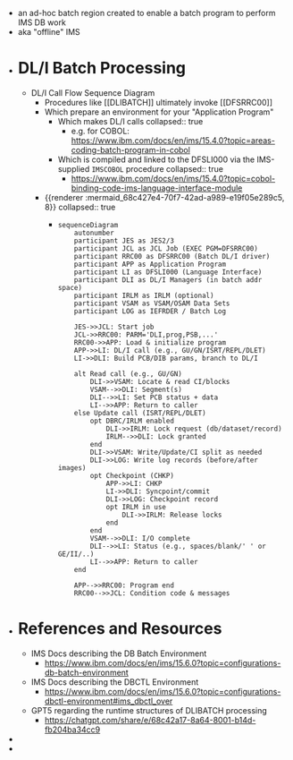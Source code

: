 - an ad-hoc batch region created to enable a batch program to perform IMS DB work
- aka "offline" IMS
- # DL/I Batch Processing
	- DL/I Call Flow Sequence Diagram
		- Procedures like [[DLIBATCH]] ultimately invoke [[DFSRRC00]]
		- Which prepare an environment for your "Application Program"
			- Which makes DL/I calls
			  collapsed:: true
				- e.g. for COBOL: https://www.ibm.com/docs/en/ims/15.4.0?topic=areas-coding-batch-program-in-cobol
			- Which is compiled and linked to the DFSLI000 via the IMS-supplied `IMSCOBOL` procedure
			  collapsed:: true
				- https://www.ibm.com/docs/en/ims/15.4.0?topic=cobol-binding-code-ims-language-interface-module
		- {{renderer :mermaid_68c427e4-70f7-42ad-a989-e19f05e289c5, 8}}
		  collapsed:: true
			- ```mermaid
			  sequenceDiagram
			      autonumber
			      participant JES as JES2/3
			      participant JCL as JCL Job (EXEC PGM=DFSRRC00)
			      participant RRC00 as DFSRRC00 (Batch DL/I driver)
			      participant APP as Application Program
			      participant LI as DFSLI000 (Language Interface)
			      participant DLI as DL/I Managers (in batch addr space)
			      participant IRLM as IRLM (optional)
			      participant VSAM as VSAM/OSAM Data Sets
			      participant LOG as IEFRDER / Batch Log
			  
			      JES->>JCL: Start job
			      JCL->>RRC00: PARM='DLI,prog,PSB,...'
			      RRC00->>APP: Load & initialize program
			      APP->>LI: DL/I call (e.g., GU/GN/ISRT/REPL/DLET)
			      LI->>DLI: Build PCB/DIB params, branch to DL/I
			  
			      alt Read call (e.g., GU/GN)
			          DLI->>VSAM: Locate & read CI/blocks
			          VSAM-->>DLI: Segment(s)
			          DLI-->>LI: Set PCB status + data
			          LI-->>APP: Return to caller
			      else Update call (ISRT/REPL/DLET)
			          opt DBRC/IRLM enabled
			              DLI->>IRLM: Lock request (db/dataset/record)
			              IRLM-->>DLI: Lock granted
			          end
			          DLI->>VSAM: Write/Update/CI split as needed
			          DLI->>LOG: Write log records (before/after images)
			          opt Checkpoint (CHKP)
			              APP->>LI: CHKP
			              LI->>DLI: Syncpoint/commit
			              DLI->>LOG: Checkpoint record
			              opt IRLM in use
			                  DLI->>IRLM: Release locks
			              end
			          end
			          VSAM-->>DLI: I/O complete
			          DLI-->>LI: Status (e.g., spaces/blank/' ' or GE/II/..)
			          LI-->>APP: Return to caller
			      end
			  
			      APP-->>RRC00: Program end
			      RRC00-->>JCL: Condition code & messages
			  ```
- # References and Resources
	- IMS Docs describing the DB Batch Environment
		- https://www.ibm.com/docs/en/ims/15.6.0?topic=configurations-db-batch-environment
	- IMS Docs describing the DBCTL Environment
		- https://www.ibm.com/docs/en/ims/15.6.0?topic=configurations-dbctl-environment#ims_dbctl_over
	- GPT5 regarding the runtime structures of DLIBATCH processing
		- https://chatgpt.com/share/e/68c42a17-8a64-8001-b14d-fb204ba34cc9
-
-